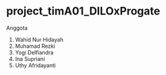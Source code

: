 # project_timA01_DILOxProgate
Anggota
1. Wahid Nur Hidayah
2. Muhamad Rezki
3. Yogi Delfiandra
4. Ina Supriani
5. Uthy Afridayanti
